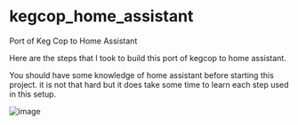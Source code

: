 # kegcop_home_assistant
Port of Keg Cop to Home Assistant

Here are the steps that I took to build this port of kegcop to home assistant. 

You should have some knowledge of home assistant before starting this project. it is not that hard but it does take some time to learn each step used in this setup.

![image](https://user-images.githubusercontent.com/18006478/231231123-34866229-236c-4ee7-88ad-a8f03e4cdc4d.png)





